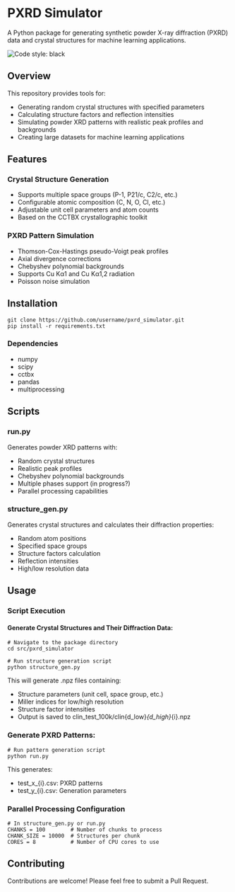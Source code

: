 # PXRD Simulator

A Python package for generating synthetic powder X-ray diffraction (PXRD) data and crystal structures for machine learning applications.

![Code style: black](https://img.shields.io/badge/code%20style-black-000000.svg)

## Overview

This repository provides tools for:
- Generating random crystal structures with specified parameters
- Calculating structure factors and reflection intensities 
- Simulating powder XRD patterns with realistic peak profiles and backgrounds
- Creating large datasets for machine learning applications

## Features

### Crystal Structure Generation
- Supports multiple space groups (P-1, P21/c, C2/c, etc.)
- Configurable atomic composition (C, N, O, Cl, etc.)
- Adjustable unit cell parameters and atom counts
- Based on the CCTBX crystallographic toolkit

### PXRD Pattern Simulation
- Thomson-Cox-Hastings pseudo-Voigt peak profiles
- Axial divergence corrections
- Chebyshev polynomial backgrounds
- Supports Cu Kα1 and Cu Kα1,2 radiation
- Poisson noise simulation


## Installation
```
git clone https://github.com/username/pxrd_simulator.git
pip install -r requirements.txt
```

### Dependencies
- numpy
- scipy
- cctbx
- pandas
- multiprocessing

## Scripts

### run.py
Generates powder XRD patterns with:
- Random crystal structures
- Realistic peak profiles
- Chebyshev polynomial backgrounds
- Multiple phases support (in progress?)
- Parallel processing capabilities

### structure_gen.py
Generates crystal structures and calculates their diffraction properties:
- Random atom positions
- Specified space groups
- Structure factors calculation
- Reflection intensities
- High/low resolution data

## Usage
### Script Execution
#### Generate Crystal Structures and Their Diffraction Data:
```
# Navigate to the package directory
cd src/pxrd_simulator

# Run structure generation script
python structure_gen.py
```
This will generate .npz files containing:
- Structure parameters (unit cell, space group, etc.)
- Miller indices for low/high resolution
- Structure factor intensities
- Output is saved to clin_test_100k/clin{d_low}_{d_high}_{i}.npz
### Generate PXRD Patterns:
```
# Run pattern generation script
python run.py
```
This generates:
- test_x_{i}.csv: PXRD patterns
- test_y_{i}.csv: Generation parameters

### Parallel Processing Configuration
```
# In structure_gen.py or run.py
CHANKS = 100        # Number of chunks to process
CHANK_SIZE = 10000  # Structures per chunk
CORES = 8           # Number of CPU cores to use
```

## Contributing

Contributions are welcome! Please feel free to submit a Pull Request.